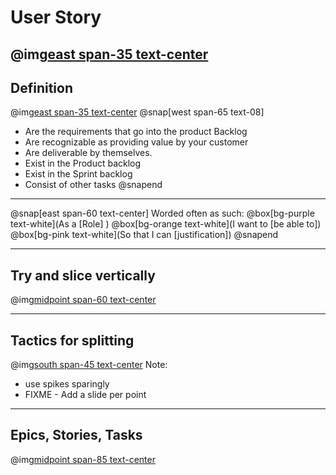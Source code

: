 # User Story
@img[east span-35 text-center](assets/img/story.jpeg)
---
## Definition
@img[east span-35 text-center](assets/img/story.jpeg)
@snap[west span-65 text-08]
- Are the requirements that go into the product Backlog
- Are recognizable as providing value by your customer
- Are deliverable by themselves.
- Exist in the Product backlog
- Exist in the Sprint backlog
- Consist of other tasks
@snapend
---
@snap[east span-60 text-center]
Worded often as such:
@box[bg-purple text-white](As a [Role] )
@box[bg-orange text-white](I want to [be able to])
@box[bg-pink text-white](So that I can [justification])
@snapend

---
## Try and slice vertically
@img[midpoint span-60 text-center](assets/img/vertical-slice.jpg)

---
## Tactics for splitting
@img[south span-45 text-center](assets/img/spidr.jpeg)
Note:
- use spikes sparingly
- FIXME - Add a slide per point
---
## Epics, Stories, Tasks
@img[midpoint span-85 text-center](assets/img/epic-breakdown.png)
